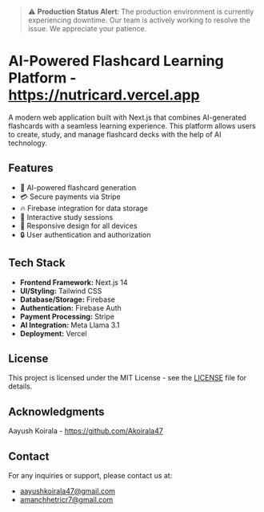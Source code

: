 > ⚠️ **Production Status Alert**: The production environment is currently experiencing downtime. Our team is actively working to resolve the issue. We appreciate your patience.

# AI-Powered Flashcard Learning Platform - https://nutricard.vercel.app

A modern web application built with Next.js that combines AI-generated flashcards with a seamless learning experience. This platform allows users to create, study, and manage flashcard decks with the help of AI technology.

## Features

- 🤖 AI-powered flashcard generation
- 💳 Secure payments via Stripe
- 🔥 Firebase integration for data storage
- 🎯 Interactive study sessions
- 📱 Responsive design for all devices
- 🔒 User authentication and authorization

## Tech Stack

- **Frontend Framework:** Next.js 14
- **UI/Styling:** Tailwind CSS
- **Database/Storage:** Firebase
- **Authentication:** Firebase Auth
- **Payment Processing:** Stripe
- **AI Integration:** Meta Llama 3.1
- **Deployment:** Vercel


## License

This project is licensed under the MIT License - see the [LICENSE](LICENSE) file for details.

## Acknowledgments
Aayush Koirala - https://github.com/Akoirala47

## Contact
For any inquiries or support, please contact us at:
- aayushkoirala47@gmail.com
- amanchhetricr7@gmail.com
